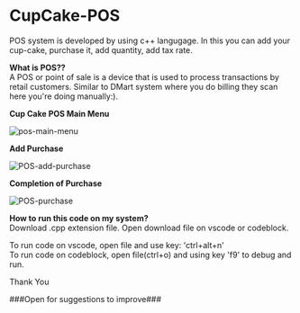 # CupCake-POS
POS system is developed by using c++ langugage. In this you can add your cup-cake, purchase it, add quantity, add tax rate.

**What is POS??** <br />
A POS or point of sale is a device that is used to process transactions by retail customers. Similar to DMart system where you do billing they scan here you're doing manually:).
<br />

**Cup Cake POS Main Menu** <br />

![pos-main-menu](https://github.com/saurabh-23232/CupCake-POS/assets/76238822/57a4bbaf-eea0-467d-b1a6-4479c5bbbb19)

**Add Purchase**  <br />

![POS-add-purchase](https://github.com/saurabh-23232/CupCake-POS/assets/76238822/8c4f635e-5dfe-4118-8e52-f9aa572ecd95)

**Completion of Purchase** <br />

![POS-purchase](https://github.com/saurabh-23232/CupCake-POS/assets/76238822/4b4d3171-85e4-4436-a55d-1cfa31b4fbaf)

**How to run this code on my system?** <br /> Download .cpp extension file. Open download file on vscode or codeblock.

To run code on vscode, open file and use key: 'ctrl+alt+n' <br />
To run code on codeblock, open file(ctrl+o) and using key 'f9' to debug and run.

Thank You

###Open for suggestions to improve###
